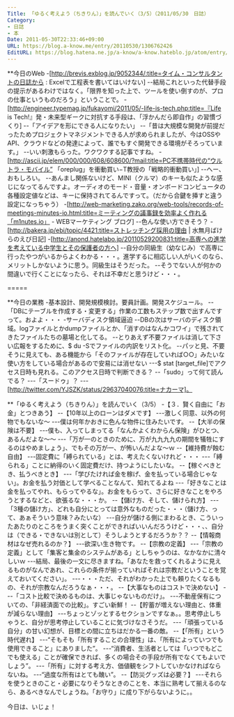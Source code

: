 ```yaml
---
Title: 「ゆるく考えよう（ちきりん）」を読んでいく（3/5）（2011/05/30　日誌）
Category:
- 日誌
- 本
Date: 2011-05-30T22:33:46+09:00
URL: https://blog.a-know.me/entry/20110530/1306762426
EditURL: https://blog.hatena.ne.jp/a-know/a-know.hateblo.jp/atom/entry/12921228815727979671
---
```


**今日のWeb
-[http://brevis.exblog.jp/9052344/:title=タイム・コンサルタントの日誌から : Excelで工程表を書いてはいけない]
--結局これといった代替手段の提示があるわけではなく。「限界を知った上で、ツールを使い倒すのが、プロの仕事というものだろう」ということで。
-[http://engineer.typemag.jp/fukayomi/2011/05/-life-is-tech.php:title=『Life is Tech!』発・未来型ギークに対抗する手段は、「浮かんだら即自作」の習慣づくり]
--「アイデアを形にできる人になりたい」
--「昔は大規模な開発が前提だったためプロジェクトマネジメントできる人が求められましたが、今はOSSやAPI、クラウドなどの発達によって、誰でもすぐ開発できる環境がそろっています。」
--いい刺激もらった。ワクワクする記事ですね。
-[http://ascii.jp/elem/000/000/608/608600/?mail:title=PC不携帯時代の“ウルトラ・モバイル” 「oreplug」を衝動買い−T教授の「戦略的衝動買い」]
--へー、おもしろい。
--あんまし関係ないけど、MINI（クルマ）のキーも似たような感じになってるんですよ。オーディオのモード・音量・オンボードコンピュータの各種設定値などは、キーに保持されてるんですって。（だから合鍵を挿すと違う設定になっちゃう）
-[http://web-marketing.zako.org/web-tools/records-of-meetings-minutes-io.html:title=ミーティングの議事録を効率よく作れる「m1nutes.io」 - WEBマーケティング ブログ]
--色んな使い方できそう？
-[http://bakera.jp/ebi/topic/4421:title=ストレッチング採用の理由 | 水無月ばけらのえび日記]
-[http://anond.hatelabo.jp/20110529200831:title=高専への進学を考えている中学生とその保護者の方へ]
--自分の同級生（幼なじみ）で高専に行ったやつがいるからよくわかる・・・。進学するに相応しい人がいくのなら、メリットしかないように思う。同級生はそうだった。
--そうでない人が何かの間違いで行くことになったら、それは不幸だと思うけど・・・。

=====

**今日の業務
-基本設計、開発規模検討。要員計画。開発スケジュール。
--「DBにテーブルを作成する・変更する」作業の工数もステップ数で出すんですって。およよ・・・
-サーバディスク領域逼迫
--DBの次はサーバのディスク領域。logファイルとかdumpファイルとか、「消すのはなんかコワイ」で残されてきたファイルたちの墓場と化してる。
--とりあえず不要ファイルは消して下さい広報をするために、$ du -Sでファイルの内訳をリスト化。
--パッと見、不要そうに見えても、ある機能から「そのファイルが存在していれば○○」みたいな使い方をしている場合があるので安易には消せない
---$ stat [target_file]でアクセス日時も見れる。このアクセス日時で判断できる？
--「sudo」って何て読んでる？
---「スードゥ」？
---[http://twitter.com/YJSZK/status/29637040076:title=ナカーマ]。


**「ゆるく考えよう（ちきりん）」を読んでいく（3/5）
-【３．賢く自由に「お金」とつきあう】
--【10年以上のローンはダメです】
---激しく同意、以外の何物でもないな〜
---僕は何年かおきに色んな物件に住みたいです。
--【大半の保険は不要】
---僕も、入ってしまってる「なんかよくわからん保険」がひとつ、あるんだよな〜〜
---「万が一のときのために、万が九九九九の期間を犠牲にするのはやめましょう」、でもその万が一、が怖いんだよな〜ｗ
--【維持費が蝕む自由】
---固定費に「縛られている」とは、考えたくないけれど・・・
---「縛られる」ことに納得のいく固定費だけ、持つようにしたいな。
--【稼ぐべきとき、払うべきとき】
---「学びたければ金を稼げ、金を払っている場合じゃない」。お金を払う対価として学べることなんて、知れてるよね
---「好きなことは金を払ってやれ、もらってやるな」。お金をもらって、さらに好きなことをやろうとするなどと、欲張るな・・・か。
--【儲け方、そして、儲けられ方】
---「3種の儲け方」、どれも自分にとっては意外なものだった・・・（儲け方、って、あぁそういう意味？みたいな）
---自分が儲ける側にまわるとき、こういったあたりのところをうまく突くことができればいいんだろうけど・・・、、自分は（できる・できないは別として）そうしようとするだろうか？？
--【情報商材はなぜ売れるのか？】
---欲深い生き物です。
--【宗教の定義】
---「宗教の定義」として「集客と集金のシステムがある」としちゃうのは、なかなかに清々しいｗ
---結局、最後の一文に尽きますね。「あなたを救ってくれるように見えるものがなんであれ、これらの条件が揃っていればそれは宗教だということを覚えておいてください」。
---・・・ただ、それがわかった上でも頼りたくなるもの、それが宗教なんだろうなぁ・・・。
--【大事なものはコストで決めない】
---「コスト比較で決めるものは、大事じゃないものだけ」。
---不動産保有についての、「非経済面での比較」。すごい新鮮！
--【貯蓄が増えない理由と、体重が減らない理由】
---ちょっとゾッとするセクションですなぁ。。思考停止しちゃうと、自分が思考停止していることに気づけなさそうだ。
---「頑張っている自分」の甘い幻想が、目標との間に立ちはだかる一番の敵。
--【「所有」という時代遅れ】
---“そもそも「所有することの合理性」は、「所有によっていつでも使用できること」にありました”。
---“消費者、生活者としては「いつでもどこでも使える」ことが確保できれば、多くの場合その手段が所有でなくてもよいでしょう”。
---「所有」に対する考え方、価値観をシフトしていかなければならないね。
---“過度な所有はとても醜い”。
--【防災グッズは必要？】
---それらを使うときのこと・必要になりそうなときのことを、本当に熟考して揃えるのなら、あるべきなんでしょうね。「お守り」に成り下がらないように。。



今日は、いじょ！


<script src="https://moshi-moshi.moshimo.works/moshimoshi/a_know_blog/20110530-1306762426?title=%E3%80%8C%E3%82%86%E3%82%8B%E3%81%8F%E8%80%83%E3%81%88%E3%82%88%E3%81%86%EF%BC%88%E3%81%A1%E3%81%8D%E3%82%8A%E3%82%93%EF%BC%89%E3%80%8D%E3%82%92%E8%AA%AD%E3%82%93%E3%81%A7%E3%81%84%E3%81%8F%EF%BC%883/5%EF%BC%89%EF%BC%882011/05/30%E3%80%80%E6%97%A5%E8%AA%8C%EF%BC%89"></script>
